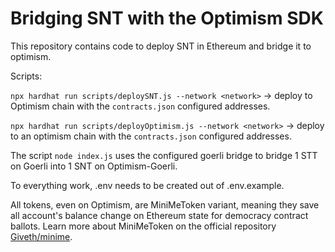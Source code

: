 # Bridging SNT with the Optimism SDK

This repository contains code to deploy SNT in Ethereum and bridge it to optimism.

Scripts:

`npx hardhat run scripts/deploySNT.js --network <network>` -> deploy to Optimism chain with the `contracts.json` configured addresses.

`npx hardhat run scripts/deployOptimism.js --network <network>` -> deploy to an optimism chain with the `contracts.json` configured addresses.

The script `node index.js` uses the configured goerli bridge to bridge 1 STT on Goerli into 1 SNT on Optimism-Goerli.

To everything work, .env needs to be created out of .env.example.

All tokens, even on Optimism, are MiniMeToken variant, meaning they save all account's balance change on Ethereum state for democracy contract ballots. Learn more about MiniMeToken on the official repository [Giveth/minime](https://github.com/Giveth/minime).